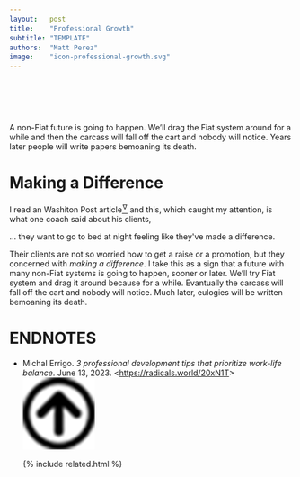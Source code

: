 ```yaml
---
layout:   post
title:    "Professional Growth"
subtitle: "TEMPLATE"
authors:  "Matt Perez"
image:    "icon-professional-growth.svg"
---
```


<div style="display:none;">
 <p>A non-<span class='_paradigm'>Fiat</span> future is going to happen. We&rsquo;ll drag the <span class='_paradigm'>Fiat</span> system around for a while and then the carcass will fall off the cart and nobody will notice.</p>
</div>

<h1>&nbsp;</h1>
 <p>A non-<span class='_paradigm'>Fiat</span> future is going to happen. We&rsquo;ll drag the <span class='_paradigm'>Fiat</span> system around for a while and then the carcass will fall off the cart and nobody will notice. Years later people will write papers bemoaning its death.</p>

<h1>Making a Difference</h1>
 <p>I read an Washiton Post article<a href="#en01"><sup id="bm01">&hairsp;&nabla;&hairsp;</sup></a> and this, which caught my attention, is what one coach said about his clients,</p>
 <p class='_citation'>&hellip; they want to go to bed at night feeling like they've made a difference.</p>
 <p>Their clients are not so worried how to get a raise or a promotion, but they concerned with <em>making a difference</em>. I take this as a sign that a future with many non-<span class='_paradigm'>Fiat</span> systems is going to happen, sooner or later. We&rsquo;ll try <span class='_paradigm'>Fiat</span> system and drag it around because for a while. Evantually the carcass will fall off the cart and nobody will notice. Much later, eulogies will be written bemoaning its death.</p>

<h1 class="_section">ENDNOTES</h1>
 <ul>
  <li id="en01">
   <p class="_list-item">
    Michal Errigo.
    <em>3 professional development tips that prioritize work-life balance</em>.
    June 13, 2023.
    &lt;<a href="https://radicals.world/20xN1T" target="_blank">https://radicals.world/20xN1T</a>&gt;
    <a class="_uparrow" href="#bm01"><img src="/assets/img/arrow-up-icon.png"></a>
   </p>
  </li>

{% include related.html %}